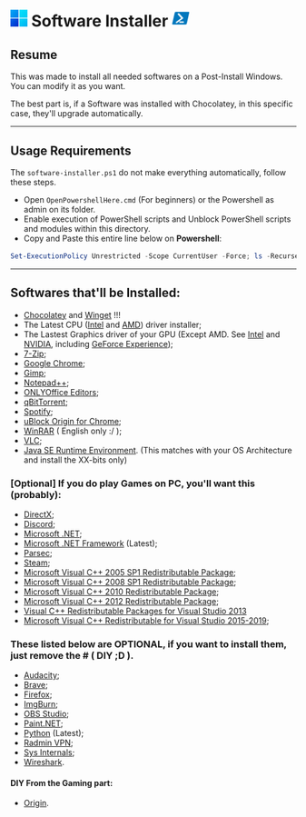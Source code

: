 <h1>
    <img width=30px src="./../images/windows-11-logo.png"> Software Installer 
    <img width=30px src="./../images/powershell-icon.png">
</h1>

## Resume

This was made to install all needed softwares on a Post-Install Windows.
You can modify it as you want.

The best part is, if a Software was installed with Chocolatey,
in this specific case, they'll upgrade automatically.

<hr>

## Usage Requirements

The `software-installer.ps1` do not make everything automatically, follow these steps.

- Open `OpenPowershellHere.cmd` (For beginners) or the Powershell as admin on its folder.
- Enable execution of PowerShell scripts and Unblock PowerShell scripts and modules within this directory.
- Copy and Paste this entire line below on **Powershell**:

```Powershell
Set-ExecutionPolicy Unrestricted -Scope CurrentUser -Force; ls -Recurse .ps1 | Unblock-File; .\scripts\"software-installer.ps1"
```

<hr>

## Softwares that'll be Installed:

- [Chocolatey](https://chocolatey.org/why-chocolatey) and [Winget](https://github.com/microsoft/winget-cli/blob/master/README.md) !!!
- The Latest CPU ([Intel](https://community.chocolatey.org/packages/intel-dsa) and [AMD](https://community.chocolatey.org/packages/amd-ryzen-chipset)) driver installer;
- The Lastest Graphics driver of your GPU (Except AMD. See [Intel](https://community.chocolatey.org/packages/intel-graphics-driver) and [NVIDIA](https://community.chocolatey.org/packages/geforce-game-ready-driver), including [GeForce Experience](https://community.chocolatey.org/packages/geforce-experience));
- [7-Zip](https://community.chocolatey.org/packages/7zip);
- [Google Chrome](https://community.chocolatey.org/packages/GoogleChrome);
- [Gimp](https://community.chocolatey.org/packages/gimp);
- [Notepad++](https://community.chocolatey.org/packages/notepadplusplus.install);
- [ONLYOffice Editors](https://community.chocolatey.org/packages/onlyoffice);
- [qBitTorrent](https://community.chocolatey.org/packages/qbittorrent);
- [Spotify](https://community.chocolatey.org/packages/spotify);
- [uBlock Origin for Chrome](https://community.chocolatey.org/packages/ublockorigin-chrome);
- [WinRAR](https://community.chocolatey.org/packages/winrar) ( English only :/ );
- [VLC](https://community.chocolatey.org/packages/vlc);
- [Java SE Runtime Environment](https://community.chocolatey.org/packages/jre8). (This matches with your OS Architecture and install the XX-bits only)

### [Optional] If you do play Games on PC, you'll want this (probably):

- [DirectX](https://community.chocolatey.org/packages/directx);
- [Discord](https://community.chocolatey.org/packages/discord.install);
- [Microsoft .NET](https://community.chocolatey.org/packages/dotnet/5.0.4);
- [Microsoft .NET Framework](https://community.chocolatey.org/packages/dotnetfx) (Latest);
- [Parsec](https://community.chocolatey.org/packages/parsec);
- [Steam](https://community.chocolatey.org/packages/steam);
- [Microsoft Visual C++ 2005 SP1 Redistributable Package](https://community.chocolatey.org/packages/vcredist2005);
- [Microsoft Visual C++ 2008 SP1 Redistributable Package](https://community.chocolatey.org/packages/vcredist2008);
- [Microsoft Visual C++ 2010 Redistributable Package](https://community.chocolatey.org/packages/vcredist2010);
- [Microsoft Visual C++ 2012 Redistributable Package](https://community.chocolatey.org/packages/vcredist2012);
- [Visual C++ Redistributable Packages for Visual Studio 2013](https://community.chocolatey.org/packages/vcredist2013)
- [Microsoft Visual C++ Redistributable for Visual Studio 2015-2019](https://community.chocolatey.org/packages/vcredist140);

### These listed below are OPTIONAL, if you want to install them, just remove the # ( DIY ;D ).

- [Audacity](https://community.chocolatey.org/packages/audacity);
- [Brave](https://community.chocolatey.org/packages/brave/1.19.86);
- [Firefox](https://community.chocolatey.org/packages/Firefox);
- [ImgBurn](https://community.chocolatey.org/packages/imgburn);
- [OBS Studio](https://community.chocolatey.org/packages/obs-studio);
- [Paint.NET](https://community.chocolatey.org/packages/paint.net);
- [Python](https://community.chocolatey.org/packages/python/) (Latest);
- [Radmin VPN](https://community.chocolatey.org/packages/radmin-vpn);
- [Sys Internals](https://community.chocolatey.org/packages/sysinternals);
- [Wireshark](https://community.chocolatey.org/packages/wireshark).

#### DIY From the Gaming part:

- [Origin](https://community.chocolatey.org/packages/origin).

